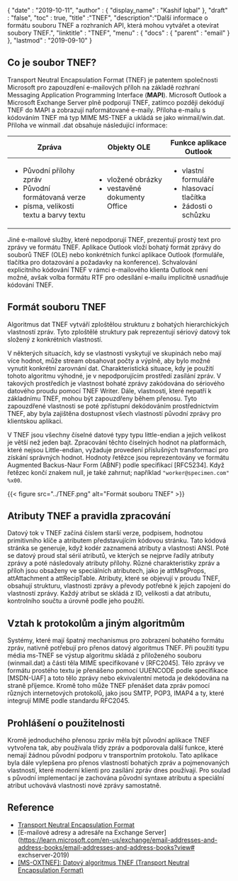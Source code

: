{
  "date" : "2019-10-11",
  "author" : {
    "display_name" : "Kashif Iqbal"
},
  "draft" : "false",
  "toc" : true,
  "title" :"TNEF",
  "description":"Další informace o formátu souboru TNEF a rozhraních API, která mohou vytvářet a otevírat soubory TNEF.",
  "linktitle" : "TNEF",
  "menu" : {
    "docs" : {
      "parent" : "email"
}
},
  "lastmod" : "2019-09-10"
}

## Co je soubor TNEF?

Transport Neutral Encapsulation Format (TNEF) je patentem společnosti Microsoft pro zapouzdření e-mailových příloh na základě rozhraní Messaging Application Programming Interface (**MAPI**). Microsoft Outlook a Microsoft Exchange Server plně podporují TNEF, zatímco později dekódují TNEF do MAPI a zobrazují naformátované e-maily. Příloha e-mailu s kódováním TNEF má typ MIME MS-TNEF a ukládá se jako winmail/win.dat. Příloha ve winmail .dat obsahuje následující informace:


|Zpráva|Objekty OLE|Funkce aplikace Outlook
---|---|---|
|<ul><li> Původní přílohy zpráv</li><li> Původní formátovaná verze</li><li> písma, velikosti textu a barvy textu</li></ul> |<ul><li> vložené obrázky</li><li> vestavěné dokumenty Office</li></ul> |<ul><li> vlastní formuláře</li><li> hlasovací tlačítka</li><li> žádosti o schůzku</li></ul>


Jiné e-mailové služby, které nepodporují TNEF, prezentují prostý text pro zprávy ve formátu TNEF. Aplikace Outlook vloží bohatý formát zprávy do souborů TNEF (OLE) nebo konkrétních funkcí aplikace Outlook (formuláře, tlačítka pro dotazování a požadavky na konference). Schvalování explicitního kódování TNEF v rámci e-mailového klienta Outlook není možné, avšak volba formátu RTF pro odesílání e-mailu implicitně usnadňuje kódování TNEF.

## Formát souboru TNEF

Algoritmus dat TNEF vytváří zploštělou strukturu z bohatých hierarchických vlastností zpráv. Tyto zploštělé struktury pak reprezentují sériový datový tok složený z konkrétních vlastností.

V některých situacích, kdy se vlastnosti vyskytují ve skupinách nebo mají více hodnot, může stream obsahovat počty a výplně, aby bylo možné vynutit konkrétní zarovnání dat. Charakteristická situace, kdy je použití tohoto algoritmu výhodné, je v nepodporujícím prostředí zasílání zpráv. V takových prostředích je vlastnost bohaté zprávy zakódována do sériového datového proudu pomocí TNEF Writer. Dále, vlastnosti, které nepatří k základnímu TNEF, mohou být zapouzdřeny během přenosu. Tyto zapouzdřené vlastnosti se poté zpřístupní dekódováním prostřednictvím TNEF, aby byla zajištěna dostupnost všech vlastností původní zprávy pro klientskou aplikaci.

V TNEF jsou všechny číselné datové typy typu little-endian a jejich velikost je větší než jeden bajt. Zpracování těchto číselných hodnot na platformách, které nejsou Little-endian, vyžaduje provedení příslušných transformací pro získání správných hodnot. Hodnoty řetězce jsou reprezentovány ve formátu Augmented Backus-Naur Form (ABNF) podle specifikací [RFC5234]. Když řetězec končí znakem null, je také zahrnut; například `"worker@specimen.com" %x00`.

{{< figure src="../TNEF.png" alt="Formát souboru TNEF" >}}

## Atributy TNEF a pravidla zpracování ##

Datový tok v TNEF začíná číslem starší verze, podpisem, hodnotou primitivního klíče a atributem představujícím kódovou stránku. Tato kódová stránka se generuje, když kodér zaznamená atributy a vlastnosti ANSI. Poté se datový proud stal sérií atributů, ve kterých se nejprve řadily atributy zprávy a poté následovaly atributy přílohy. Různé charakteristiky zpráv a příloh jsou obsaženy ve speciálních atributech, jako je attMsgProps, attAttachment a attRecipTable. Atributy, které se objevují v proudu TNEF, obsahují strukturu, vlastnosti zprávy a převody potřebné k jejich zapojení do vlastností zprávy. Každý atribut se skládá z ID, velikosti a dat atributu, kontrolního součtu a úrovně podle jeho použití.

## Vztah k protokolům a jiným algoritmům ##

Systémy, které mají špatný mechanismus pro zobrazení bohatého formátu zpráv, nativně potřebují pro přenos datový algoritmus TNEF. Při použití typu média ms-TNEF se výstup algoritmu skládá z přiloženého souboru (winmail.dat) a části těla MIME specifikované v [RFC2045]. Tělo zprávy ve formátu prostého textu je přenášeno pomocí UUENCODE podle specifikace [MSDN-UAF] a toto tělo zprávy nebo ekvivalentní metoda je dekódována na straně příjemce. Kromě toho může TNEF přenášet data zpráv pomocí různých internetových protokolů, jako jsou SMTP, POP3, IMAP4 a ty, které integrují MIME podle standardu RFC2045.

## Prohlášení o použitelnosti ##

Kromě jednoduchého přenosu zpráv měla být původní aplikace TNEF vytvořena tak, aby používala třídy zpráv a podporovala další funkce, které nemají žádnou původní podporu v transportním protokolu. Tato aplikace byla dále vylepšena pro přenos vlastností bohatých zpráv a pojmenovaných vlastností, které moderní klienti pro zasílání zpráv dnes používají. Pro soulad s původní implementací je zachována původní syntaxe atributu a speciální atribut uchovává vlastnosti nové zprávy samostatně.

## Reference

* [Transport Neutral Encapsulation Format](https://en.wikipedia.org/wiki/Transport_Neutral_Encapsulation_Format)
* [E-mailové adresy a adresáře na Exchange Server](https://learn.microsoft.com/en-us/exchange/email-addresses-and-address-books/email-addresses-and-address-books?view# exchserver-2019)
* [[MS-OXTNEF]: Datový algoritmus TNEF (Transport Neutral Encapsulation Format)](https://msdn.microsoft.com/en-us/library/cc425498(v#exchg.80).aspx)

